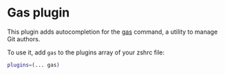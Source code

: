 # Gas plugin

This plugin adds autocompletion for the [gas](http://ramblingsby.me/gas/) command,
a utility to manage Git authors.

To use it, add `gas` to the plugins array of your zshrc file:

```zsh
plugins=(... gas)
```
